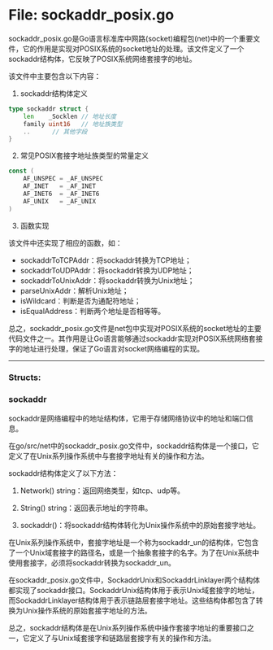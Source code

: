 # File: sockaddr_posix.go

sockaddr_posix.go是Go语言标准库中网路(socket)编程包(net)中的一个重要文件，它的作用是实现对POSIX系统的socket地址的处理。该文件定义了一个sockaddr结构体，它反映了POSIX系统网络套接字的地址。

该文件中主要包含以下内容：

1. sockaddr结构体定义

```go
type sockaddr struct {
    len    _Socklen // 地址长度
    family uint16   // 地址族类型
    ..      // 其他字段
}
```

2. 常见POSIX套接字地址族类型的常量定义

```go
const (
    AF_UNSPEC = _AF_UNSPEC
    AF_INET   = _AF_INET
    AF_INET6  = _AF_INET6
    AF_UNIX   = _AF_UNIX
)
```

3. 函数实现

该文件中还实现了相应的函数，如：

- sockaddrToTCPAddr：将sockaddr转换为TCP地址；
- sockaddrToUDPAddr：将sockaddr转换为UDP地址；
- sockaddrToUnixAddr：将sockaddr转换为Unix地址；
- parseUnixAddr：解析Unix地址；
- isWildcard：判断是否为通配符地址；
- isEqualAddress：判断两个地址是否相等等。

总之，sockaddr_posix.go文件是net包中实现对POSIX系统的socket地址的主要代码文件之一。其作用是让Go语言能够通过sockaddr实现对POSIX系统网络套接字的地址进行处理，保证了Go语言对socket网络编程的实现。




---

### Structs:

### sockaddr

sockaddr是网络编程中的地址结构体，它用于存储网络协议中的地址和端口信息。

在go/src/net中的sockaddr_posix.go文件中，sockaddr结构体是一个接口，它定义了在Unix系列操作系统中与套接字地址有关的操作和方法。

sockaddr结构体定义了以下方法：

1. Network() string：返回网络类型，如tcp、udp等。

2. String() string：返回表示地址的字符串。

3. sockaddr()：将sockaddr结构体转化为Unix操作系统中的原始套接字地址。

在Unix系列操作系统中，套接字地址是一个称为sockaddr_un的结构体，它包含了一个Unix域套接字的路径名，或是一个抽象套接字的名字。为了在Unix系统中使用套接字，必须将sockaddr转换为sockaddr_un。

在sockaddr_posix.go文件中，SockaddrUnix和SockaddrLinklayer两个结构体都实现了sockaddr接口。SockaddrUnix结构体用于表示Unix域套接字的地址，而SockaddrLinklayer结构体用于表示链路层套接字地址。这些结构体都包含了转换为Unix操作系统的原始套接字地址的方法。

总之，sockaddr结构体是在Unix系列操作系统中操作套接字地址的重要接口之一，它定义了与Unix域套接字和链路层套接字有关的操作和方法。



